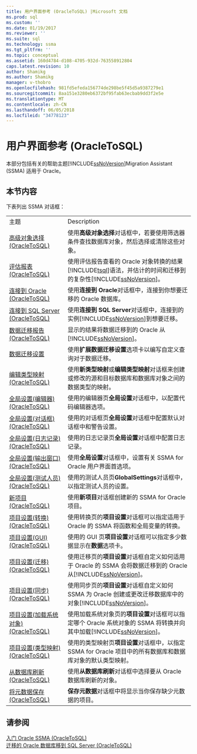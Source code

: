 ```yaml
---
title: 用户界面参考 (OracleToSQL) |Microsoft 文档
ms.prod: sql
ms.custom: ''
ms.date: 01/19/2017
ms.reviewer: ''
ms.suite: sql
ms.technology: ssma
ms.tgt_pltfrm: ''
ms.topic: conceptual
ms.assetid: 160d4784-d108-4705-932d-763558912804
caps.latest.revision: 10
author: Shamikg
ms.author: Shamikg
manager: v-thobro
ms.openlocfilehash: 981fd5efeda156774de298be5f45d5a9387279e1
ms.sourcegitcommit: 8aa151e3280eb6372bf95fab63ecbab9dd3f2e5e
ms.translationtype: MT
ms.contentlocale: zh-CN
ms.lasthandoff: 06/05/2018
ms.locfileid: "34778123"
---
```

# <a name="user-interface-reference-oracletosql"></a>用户界面参考 (OracleToSQL)
本部分包括有关的帮助主题[!INCLUDE[ssNoVersion](../../includes/ssnoversion_md.md)]Migration Assistant (SSMA) 适用于 Oracle。  
  
## <a name="in-this-section"></a>本节内容  
下表列出 SSMA 对话框：  
  
|||  
|-|-|  
|主题|Description|  
|[高级对象选择&#40;OracleToSQL&#41;](../../ssma/oracle/advanced-object-selection-oracletosql.md)|使用**高级对象选择**对话框中，若要使用筛选器条件查找数据库对象，然后选择或清除这些对象。|  
|[评估报表&#40;OracleToSQL&#41;](../../ssma/oracle/assessment-report-oracletosql.md)|使用评估报告查看的 Oracle 对象转换的结果[!INCLUDE[tsql](../../includes/tsql_md.md)]语法，并估计的时间和迁移到的复杂性[!INCLUDE[ssNoVersion](../../includes/ssnoversion_md.md)]。|  
|[连接到 Oracle &#40;OracleToSQL&#41;](../../ssma/oracle/connect-to-oracle-oracletosql.md)|使用**连接到 Oracle**对话框中，连接到你想要迁移的 Oracle 数据库。|  
|[连接到 SQL Server &#40;OracleToSQL&#41;](../../ssma/oracle/connect-to-sql-server-oracletosql.md)|使用**连接到 SQL Server**对话框中，连接到的实例[!INCLUDE[ssNoVersion](../../includes/ssnoversion_md.md)]到想要迁移。|  
|[数据迁移报告&#40;OracleToSQL&#41;](../../ssma/oracle/data-migration-report-oracletosql.md)|显示的结果将数据迁移到的 Oracle 从[!INCLUDE[ssNoVersion](../../includes/ssnoversion_md.md)]。|  
|[数据迁移设置](http://msdn.microsoft.com/en-us/91f7f558-025d-4f4d-ac2c-aa095e7d1ace)|使用**扩展数据迁移设置**选项卡以编写自定义查询对于数据迁移。|  
|[编辑类型映射&#40;OracleToSQL&#41;](../../ssma/oracle/edit-type-mapping-oracletosql.md)|使用**新类型映射**或**编辑类型映射**对话框来创建或修改的源和目标数据库和数据库对象之间的数据类型的映射。|  
|[全局设置&#40;编辑器&#41; &#40;OracleToSQL&#41;](../../ssma/oracle/global-settings-editor-oracletosql.md)|使用的编辑器页**全局设置**对话框中，以配置代码编辑器选项。|  
|[全局设置&#40;对话框&#41;  &#40;OracleToSQL&#41;](../../ssma/oracle/global-settings-dialogs-oracletosql.md)|使用的对话框页**全局设置**对话框中配置默认对话框中和警告设置。|  
|[全局设置&#40;日志记录&#41; &#40;OracleToSQL&#41;](../../ssma/oracle/global-settings-logging-oracletosql.md)|使用的日志记录页**全局设置**对话框中配置日志记录。|  
|[全局设置&#40;输出窗口&#41;  &#40;OracleToSQL&#41;](../../ssma/oracle/global-settings-output-window-oracletosql.md)|使用**全局设置**对话框中，设置有关 SSMA for Oracle 用户界面首选项。|  
|[全局设置&#40;测试人员&#41; &#40;OracleToSQL&#41;](../../ssma/oracle/global-settings-tester-oracletosql.md)|使用的测试人员页**GlobalSettings**对话框中，以指定测试人员的设置。|  
|[新项目&#40;OracleToSQL&#41;](../../ssma/oracle/new-project-oracletosql.md)|使用**新项目**对话框创建新的 SSMA for Oracle 项目。|  
|[项目设置&#40;转换&#41; &#40;OracleToSQL&#41;](../../ssma/oracle/project-settings-conversion-oracletosql.md)|使用转换页的**项目设置**对话框可以指定适用于 Oracle 的 SSMA 将函数和全局变量的转换。|  
|[项目设置&#40;GUI&#41; &#40;OracleToSQL&#41;](../../ssma/oracle/project-settings-gui-oracletosql.md)|使用的 GUI 页**项目设置**对话框可以指定多少数据显示在**数据**选项卡。|  
|[项目设置&#40;迁移&#41; &#40;OracleToSQL&#41;](../../ssma/oracle/project-settings-migration-oracletosql.md)|使用迁移页的**项目设置**对话框自定义如何适用于 Oracle 的 SSMA 会将数据迁移到的 Oracle 从[!INCLUDE[ssNoVersion](../../includes/ssnoversion_md.md)]。|  
|[项目设置&#40;同步&#41; &#40;OracleToSQL&#41;](../../ssma/oracle/project-settings-synchronization-oracletosql.md)|使用同步页的**项目设置**对话框自定义如何 SSMA 为 Oracle 创建或更改迁移数据库中的对象[!INCLUDE[ssNoVersion](../../includes/ssnoversion_md.md)]。|  
|[项目设置&#40;加载系统对象&#41; &#40;OracleToSQL&#41;](../../ssma/oracle/project-settings-loading-system-objects-oracletosql.md)|使用加载系统对象页的**项目设置**对话框可以指定哪个 Oracle 系统对象的 SSMA 将转换并向其中加载[!INCLUDE[ssNoVersion](../../includes/ssnoversion_md.md)]。|  
|[项目设置&#40;类型映射&#41; &#40;OracleToSQL&#41;](../../ssma/oracle/project-settings-type-mapping-oracletosql.md)|使用的类型映射页**项目设置**对话框中，以指定 SSMA for Oracle 项目中的所有数据库和数据库对象的默认类型映射。|  
|[从数据库刷新&#40;OracleToSQL&#41;](../../ssma/oracle/refresh-from-database-oracletosql.md)|使用**从数据库刷新**对话框中选择要从 Oracle 数据库刷新的对象。|  
|[将元数据保存&#40;OracleToSQL&#41;](../../ssma/oracle/save-metadata-oracletosql.md)|**保存元数据**对话框中将显示当你保存缺少元数据的项目。|  
  
## <a name="see-also"></a>请参阅  
[入门 Oracle SSMA &#40;OracleToSQL&#41;](../../ssma/oracle/getting-started-with-ssma-for-oracle-oracletosql.md)  
[迁移的 Oracle 数据库移到 SQL Server &#40;OracleToSQL&#41;](../../ssma/oracle/migrating-oracle-databases-to-sql-server-oracletosql.md)  
  
